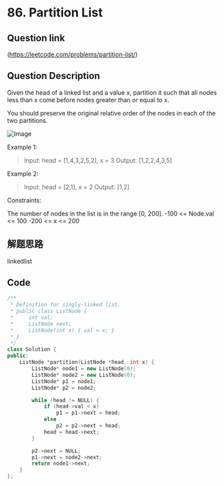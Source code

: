 # 86. Partition List

## Question link
(https://leetcode.com/problems/partition-list/)

## Question Description
Given the head of a linked list and a value x, partition it such that all nodes less than x come before nodes greater than or equal to x.

You should preserve the original relative order of the nodes in each of the two partitions.

![Image](https://assets.leetcode.com/uploads/2021/01/04/partition.jpg)

Example 1:

> Input: head = [1,4,3,2,5,2], x = 3
> Output: [1,2,2,4,3,5]

Example 2:

> Input: head = [2,1], x = 2
> Output: [1,2]
 
Constraints:

The number of nodes in the list is in the range [0, 200].
-100 <= Node.val <= 100
-200 <= x <= 200

## 解题思路
linkedlist

## Code
```c++
/**
 * Definition for singly-linked list.
 * public class ListNode {
 *     int val;
 *     ListNode next;
 *     ListNode(int x) { val = x; }
 * }
 */
class Solution {
public:
    ListNode *partition(ListNode *head, int x) {
        ListNode* node1 = new ListNode(0);
        ListNode* node2 = new ListNode(0);
        ListNode* p1 = node1; 
        ListNode* p2 = node2;

        while (head != NULL) {
            if (head->val < x)
                p1 = p1->next = head;
            else
                p2 = p2->next = head;
            head = head->next;
        }

        p2->next = NULL;
        p1->next = node2->next;
        return node1->next;
    }
};
```